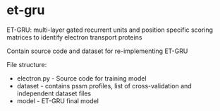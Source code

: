 # et-gru
ET-GRU: multi-layer gated recurrent units and position specific scoring matrices to identify electron transport proteins

Contain source code and dataset for re-implementing ET-GRU

File structure:
- electron.py - Source code for training model
- dataset - contains pssm profiles, list of cross-validation and independent dataset files
- model - ET-GRU final model
